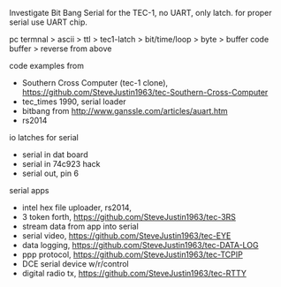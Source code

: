  
Investigate Bit Bang Serial for the TEC-1, no UART, only latch. for proper serial use UART chip. 
 
pc termnal > ascii > ttl > tec1-latch > bit/time/loop > byte > buffer code
buffer > reverse from above

code examples from
* Southern Cross Computer (tec-1 clone), https://github.com/SteveJustin1963/tec-Southern-Cross-Computer
* tec_times 1990, serial loader
* bitbang from http://www.ganssle.com/articles/auart.htm
* rs2014

io latches for serial
* serial in dat board
* serial in 74c923 hack
* serial out, pin 6


serial apps
* intel hex file uploader, rs2014, 
* 3 token forth, https://github.com/SteveJustin1963/tec-3RS
* stream data from app into serial
* serial video, https://github.com/SteveJustin1963/tec-EYE
* data logging, https://github.com/SteveJustin1963/tec-DATA-LOG
* ppp protocol, https://github.com/SteveJustin1963/tec-TCPIP
* DCE serial device w/r/control
* digital radio tx, https://github.com/SteveJustin1963/tec-RTTY
  
  







 




